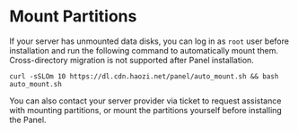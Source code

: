 # Mount Partitions

If your server has unmounted data disks, you can log in as `root` user before installation and run the following command to automatically mount them. Cross-directory migration is not supported after Panel installation.

```shell
curl -sSLOm 10 https://dl.cdn.haozi.net/panel/auto_mount.sh && bash auto_mount.sh
```

You can also contact your server provider via ticket to request assistance with mounting partitions, or mount the partitions yourself before installing the Panel.
